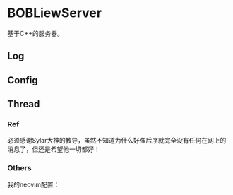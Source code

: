 # BOBLiewServer
基于C++的服务器。


## Log

## Config

## Thread





























### Ref
必须感谢Sylar大神的教导，虽然不知道为什么好像后序就完全没有任何在网上的消息了，但还是希望他一切都好！


### Others
我的neovim配置：

